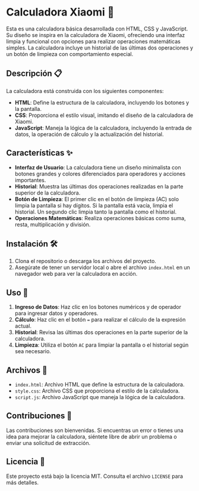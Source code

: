 # Calculadora Xiaomi 🧮

Esta es una calculadora básica desarrollada con HTML, CSS y JavaScript. Su diseño se inspira en la calculadora de Xiaomi, ofreciendo una interfaz limpia y funcional con opciones para realizar operaciones matemáticas simples. La calculadora incluye un historial de las últimas dos operaciones y un botón de limpieza con comportamiento especial.

## Descripción 📋

La calculadora está construida con los siguientes componentes:

- **HTML**: Define la estructura de la calculadora, incluyendo los botones y la pantalla.
- **CSS**: Proporciona el estilo visual, imitando el diseño de la calculadora de Xiaomi.
- **JavaScript**: Maneja la lógica de la calculadora, incluyendo la entrada de datos, la operación de cálculo y la actualización del historial.

## Características ✨

- **Interfaz de Usuario**: La calculadora tiene un diseño minimalista con botones grandes y colores diferenciados para operadores y acciones importantes.
- **Historial**: Muestra las últimas dos operaciones realizadas en la parte superior de la calculadora.
- **Botón de Limpieza**: El primer clic en el botón de limpieza (AC) solo limpia la pantalla si hay dígitos. Si la pantalla está vacía, limpia el historial. Un segundo clic limpia tanto la pantalla como el historial.
- **Operaciones Matemáticas**: Realiza operaciones básicas como suma, resta, multiplicación y división.

## Instalación 🛠️

1. Clona el repositorio o descarga los archivos del proyecto.
2. Asegúrate de tener un servidor local o abre el archivo `index.html` en un navegador web para ver la calculadora en acción.

## Uso 📖

1. **Ingreso de Datos**: Haz clic en los botones numéricos y de operador para ingresar datos y operadores.
2. **Cálculo**: Haz clic en el botón `=` para realizar el cálculo de la expresión actual.
3. **Historial**: Revisa las últimas dos operaciones en la parte superior de la calculadora.
4. **Limpieza**: Utiliza el botón `AC` para limpiar la pantalla o el historial según sea necesario.

## Archivos 📂

- `index.html`: Archivo HTML que define la estructura de la calculadora.
- `style.css`: Archivo CSS que proporciona el estilo de la calculadora.
- `script.js`: Archivo JavaScript que maneja la lógica de la calculadora.

## Contribuciones 🤝

Las contribuciones son bienvenidas. Si encuentras un error o tienes una idea para mejorar la calculadora, siéntete libre de abrir un problema o enviar una solicitud de extracción.

## Licencia 📝

Este proyecto está bajo la licencia MIT. Consulta el archivo `LICENSE` para más detalles.
